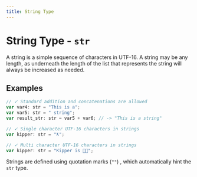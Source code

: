 ```yaml
---
title: String Type
---
```

# String Type - `str`

A string is a simple sequence of characters in UTF-16. A string may be any length, as underneath the length of the list that represents the string will always be increased as needed.

## Examples

```ts
// ✓ Standard addition and concatenations are allowed
var var4: str = "This is a";
var var5: str = " string";
var result_str: str = var5 + var6; // -> "This is a string"

// ✓ Single character UTF-16 characters in strings
var kipper: str = "ƛ";

// ✓ Multi character UTF-16 characters in strings
var kipper: str = "Kipper is 🦊💘";
```

Strings are defined using quotation marks (`""`) , which automatically hint the `str` type.

